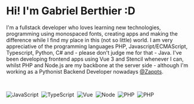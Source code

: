 # Hi! I'm Gabriel Berthier :D

I'm a fullstack developer who loves learning new technologies, programming using monospaced fonts, creating apps and making the difference while I find my place in this (not so little) world.
I am very appreciative of the programming languages PHP, Javascript/ECMAScript, Typescript, Python, C# and - please don't judge me for that - Java. 
I've been developing frontend apps using Vue 3 and Stencil whenever I can, whilst PHP and Node.js are my backbone at the server side - although I'm working as a Pythonist Backend Developer nowadays [@Zappts](https://zappts.com/).

<br>

![JavaScript](https://img.shields.io/badge/-JavaScript-FEAE32?style=flat&logoColor=fff&logo=javascript)&nbsp;
![TypeScript](https://img.shields.io/badge/-TypeScript-007ACC?style=flat&logoColor=fff&logo=typescript)&nbsp;
![Vue](https://img.shields.io/badge/-Vue.js-41BA82?style=flat&logoColor=fff&logo=vue.js)&nbsp;
![Node](https://img.shields.io/badge/-Node.js-5B9856?style=flat&logoColor=fff&logo=node.js)&nbsp;
![PHP](https://img.shields.io/badge/-PHP-369?style=flat&logoColor=fff&logo=php)&nbsp;
![PHP](https://img.shields.io/badge/-PHP-369?style=flat&logoColor=fff&logo=php)&nbsp;
